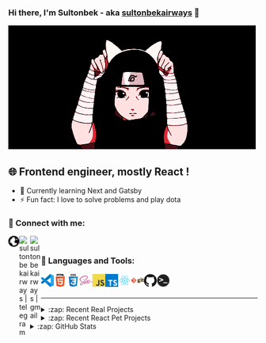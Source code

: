 ### Hi there, I'm Sultonbek - aka [sultonbekairways][website] 👋

![itachi](itac_molodoy.gif)

## 🌐 Frontend engineer, mostly React !

- 📗 Currently learning Next and Gatsby
- ⚡ Fun fact: I love to solve problems and play dota

### 📝 Connect with me:

[<img align="left" alt="sultonbekairways.uz" width="22px" src="https://raw.githubusercontent.com/iconic/open-iconic/master/svg/globe.svg" />][website]
[<img align="left" alt="sultonbekairways | telegram" width="22px" src="https://cdn.jsdelivr.net/npm/simple-icons@v3/icons/telegram.svg" />][telegram]
[<img align="left" alt="sultonbekairways | gmail" width="22px" src="https://cdn.jsdelivr.net/npm/simple-icons@v3/icons/gmail.svg" />][gmail]

<br />

### 🔨 Languages and Tools:

<img align="left" alt="Visual Studio Code" width="26px" src="https://raw.githubusercontent.com/github/explore/80688e429a7d4ef2fca1e82350fe8e3517d3494d/topics/visual-studio-code/visual-studio-code.png" />
<img align="left" alt="HTML5" width="26px" src="https://raw.githubusercontent.com/github/explore/80688e429a7d4ef2fca1e82350fe8e3517d3494d/topics/html/html.png" />
<img align="left" alt="CSS3" width="26px" src="https://raw.githubusercontent.com/github/explore/80688e429a7d4ef2fca1e82350fe8e3517d3494d/topics/css/css.png" />
<img align="left" alt="Sass" width="26px" src="https://raw.githubusercontent.com/github/explore/80688e429a7d4ef2fca1e82350fe8e3517d3494d/topics/sass/sass.png" />
<img align="left" alt="JavaScript" width="26px" src="https://raw.githubusercontent.com/github/explore/80688e429a7d4ef2fca1e82350fe8e3517d3494d/topics/javascript/javascript.png" />
<img align="left" alt="MySQL" width="26px" src="https://raw.githubusercontent.com/github/explore/80688e429a7d4ef2fca1e82350fe8e3517d3494d/topics/typescript/typescript.png" />
<img align="left" alt="React" width="26px" src="https://raw.githubusercontent.com/github/explore/80688e429a7d4ef2fca1e82350fe8e3517d3494d/topics/react/react.png" />
<img align="left" alt="Git" width="26px" src="https://raw.githubusercontent.com/github/explore/80688e429a7d4ef2fca1e82350fe8e3517d3494d/topics/git/git.png" />
<img align="left" alt="GitHub" width="26px" src="https://raw.githubusercontent.com/github/explore/78df643247d429f6cc873026c0622819ad797942/topics/github/github.png" />
<img align="left" alt="Terminal" width="26px" src="https://raw.githubusercontent.com/github/explore/80688e429a7d4ef2fca1e82350fe8e3517d3494d/topics/terminal/terminal.png" />

<br />
<br />

---

<details>
  <summary>:zap: Recent Real Projects</summary>

  - [Pure JS based project](https://Proweb.uz)
  - [Small business card webpage](https://Multicake.uz)
  - [Team based project](https://www.scnsoft.com/)

</details>

<details>
  <summary>:zap: Recent React Pet Projects</summary>

  - [Space X flights SPA in React js and concurrently back in node + graphQl](https://sultonbekairways-spacex.herokuapp.com/)

</details>

<details>
  <summary>:zap: GitHub Stats</summary>

  <img align="left" alt="sultonbekairways's GitHub Stats" src="https://github-readme-stats.vercel.app/api?username=sultonbekairways&show_icons=true&hide_border=true" />

</details>

[website]: https://sultonbekairways.uz
[telegram]: https://t.me/sultonbekairways
[gmail]: mailto:kingsulton45@gmail.com
